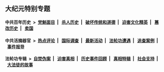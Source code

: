 ## 大纪元特别专题

#### 中共百年历史 &nbsp;>&nbsp; [党魁面目](indexes/nf1176107/README.md?07280430) &nbsp;| &nbsp; [杀人历史](indexes/nf1176106/README.md?07280430) &nbsp;| &nbsp; [破坏传统和道德](indexes/nf1176106/README.md?07280430) &nbsp;| &nbsp; [迫害文化精英](indexes/nf1176111/README.md?07280430) &nbsp;| &nbsp; [篡改历史](indexes/nf1176115/README.md?07280430) &nbsp;| &nbsp; [卖国](indexes/nf1176117/README.md?07280430) 

#### 中共活摘器官 &nbsp;>&nbsp; [热点评论](indexes/nf5879/README.md?07280430) &nbsp;| &nbsp; [国际调查](indexes/nf5947/README.md?07280430) &nbsp;| &nbsp; [最新活动](indexes/nf5883/README.md?07280430) &nbsp;| &nbsp; [法轮功遭遇](indexes/nf5881/README.md?07280430) &nbsp;| &nbsp; [追查案例](indexes/nf5880/README.md?07280430) &nbsp;| &nbsp; [事件报导](indexes/nf5877/README.md?07280430) 

#### 法轮功专辑 &nbsp;>&nbsp; [自焚伪案](indexes/nf5562/README.md?07280430) &nbsp;| &nbsp; [迫害真相](indexes/nf4379/README.md?07280430) &nbsp;| &nbsp; [历史事件回顾](indexes/nf5793/README.md?07280430) &nbsp;| &nbsp; [真相特辑](indexes/nf4389/README.md?07280430) &nbsp;| &nbsp; [社会支持](indexes/nf4386/README.md?07280430) &nbsp;| &nbsp; [大法徒的故事](indexes/nf1147481/README.md?07280430) 
